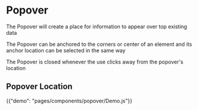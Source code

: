 # Popover

<p class="description">The Popover will create a place for information to appear over top existing data</p>

The Popover can be anchored to the corners or center of an element and its anchor location can be selected in the same way

The Popover is closed whenever the use clicks away from the popover's location

## Popover Location

{{"demo": "pages/components/popover/Demo.js"}}

